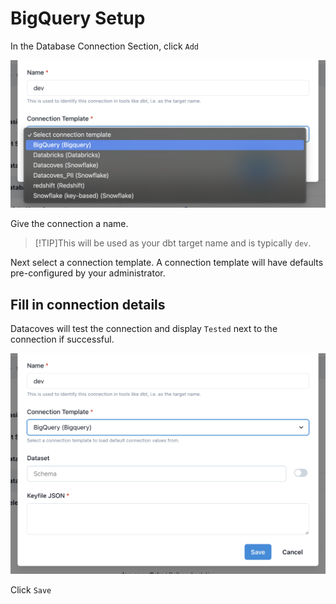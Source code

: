 # BigQuery Setup

In the Database Connection Section, click `Add`

![BigQuery Setup Connection](../assets/connection_bigquery_dropdown.png)

Give the connection a name. 

>[!TIP]This will be used as your dbt target name and is typically `dev`. 

Next select a connection template. A connection template will have defaults pre-configured by your administrator.

## Fill in connection details 

Datacoves will test the connection and display `Tested` next to the connection if successful. 

![BigQuery Fields](../assets/connection_bigquery_fields.png)

Click `Save`